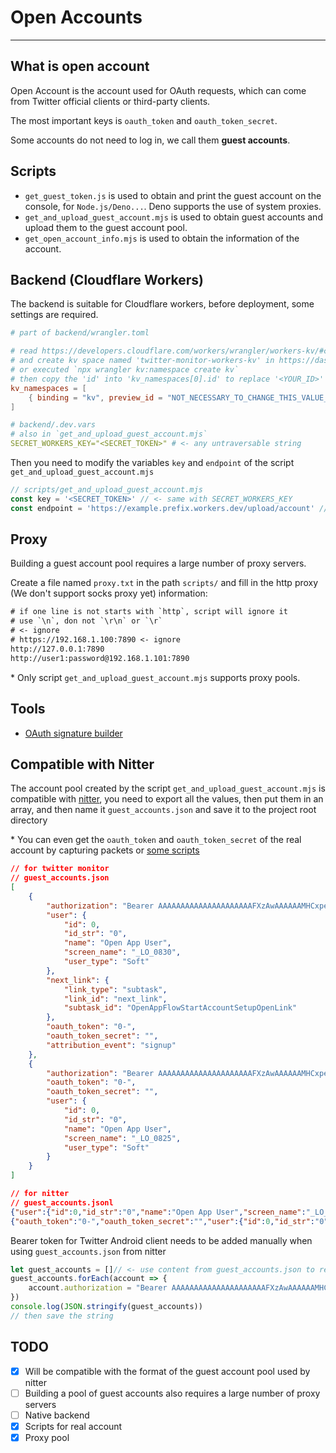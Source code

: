 # Open Accounts

---

## What is open account

Open Account is the account used for OAuth requests, which can come from Twitter official clients or third-party clients.

The most important keys is `oauth_token` and `oauth_token_secret`.

Some accounts do not need to log in, we call them **guest accounts**.

## Scripts

- `get_guest_token.js` is used to obtain and print the guest account on the console, for `Node.js/Deno...`. Deno supports the use of system proxies.
- `get_and_upload_guest_account.mjs` is used to obtain guest accounts and upload them to the guest account pool.
- `get_open_account_info.mjs` is used to obtain the information of the account.

## Backend (Cloudflare Workers)

The backend is suitable for Cloudflare workers, before deployment, some settings are required.

```toml
# part of backend/wrangler.toml

# read https://developers.cloudflare.com/workers/wrangler/workers-kv/#create-a-kv-namespace-with-wrangler 
# and create kv space named 'twitter-monitor-workers-kv' in https://dash.cloudflare.com/
# or executed `npx wrangler kv:namespace create kv`
# then copy the 'id' into 'kv_namespaces[0].id' to replace '<YOUR_ID>'
kv_namespaces = [
    { binding = "kv", preview_id = "NOT_NECESSARY_TO_CHANGE_THIS_VALUE_KV", id = "<YOUR_ID>" }
]
```

```yaml
# backend/.dev.vars
# also in `get_and_upload_guest_account.mjs`
SECRET_WORKERS_KEY="<SECRET_TOKEN>" # <- any untraversable string
```

Then you need to modify the variables `key` and `endpoint` of the script `get_and_upload_guest_account.mjs`

```javascript
// scripts/get_and_upload_guest_account.mjs
const key = '<SECRET_TOKEN>' // <- same with SECRET_WORKERS_KEY
const endpoint = 'https://example.prefix.workers.dev/upload/account' // <- you can find it from cloudflare dashboard
```

## Proxy

Building a guest account pool requires a large number of proxy servers.

Create a file named `proxy.txt` in the path `scripts/` and fill in the http proxy (We don't support socks proxy yet) information:

```txt
# if one line is not starts with `http`, script will ignore it
# use `\n`, don not `\r\n` or `\r`
# <- ignore
# https://192.168.1.100:7890 <- ignore
http://127.0.0.1:7890
http://user1:password@192.168.1.101:7890
```

\* Only script `get_and_upload_guest_account.mjs` supports proxy pools.

## Tools

- [OAuth signature builder](https://banka2017.github.io/twitter-monitor/apps/online_tools/oauth_signature_builder.html)

## Compatible with Nitter

The account pool created by the script `get_and_upload_guest_account.mjs` is compatible with [nitter](https://github.com/zedeus/nitter/wiki/Guest-Account-Branch-Deployment), you need to export all the values, then put them in an array, and then name it `guest_accounts.json` and save it to the project root directory

\* You can even get the `oauth_token` and `oauth_token_secret` of the real account by capturing packets or [some scripts](https://github.com/zedeus/nitter/issues/983#issuecomment-169002582)

```json
// for twitter monitor
// guest_accounts.json
[
    {
        "authorization": "Bearer AAAAAAAAAAAAAAAAAAAAAFXzAwAAAAAAMHCxpeSDG1gLNLghVe8d74hl6k4%3DRUMF4xAQLsbeBhTSRrCiQpJtxoGWeyHrDb5te2jpGskWDFW82F",
        "user": {
            "id": 0,
            "id_str": "0",
            "name": "Open App User",
            "screen_name": "_LO_0830",
            "user_type": "Soft"
        },
        "next_link": {
            "link_type": "subtask",
            "link_id": "next_link",
            "subtask_id": "OpenAppFlowStartAccountSetupOpenLink"
        },
        "oauth_token": "0-",
        "oauth_token_secret": "",
        "attribution_event": "signup"
    },
    {
        "authorization": "Bearer AAAAAAAAAAAAAAAAAAAAAFXzAwAAAAAAMHCxpeSDG1gLNLghVe8d74hl6k4%3DRUMF4xAQLsbeBhTSRrCiQpJtxoGWeyHrDb5te2jpGskWDFW82F",
        "oauth_token": "0-",
        "oauth_token_secret": "",
        "user": {
            "id": 0,
            "id_str": "0",
            "name": "Open App User",
            "screen_name": "_LO_0825",
            "user_type": "Soft"
        }
    }
]

// for nitter
// guest_accounts.jsonl
{"user":{"id":0,"id_str":"0","name":"Open App User","screen_name":"_LO_0830","user_type":"Soft"},"next_link":{"link_type":"subtask","link_id":"next_link","subtask_id":"OpenAppFlowStartAccountSetupOpenLink"},"oauth_token":"0-","oauth_token_secret":"","attribution_event":"signup"}
{"oauth_token":"0-","oauth_token_secret":"","user":{"id":0,"id_str":"0","name":"Open App User","screen_name":"_LO_0825","user_type":"Soft"}}

```

Bearer token for Twitter Android client needs to be added manually when using `guest_accounts.json` from nitter

```javascript
let guest_accounts = []// <- use content from guest_accounts.json to replace this empty array
guest_accounts.forEach(account => {
    account.authorization = "Bearer AAAAAAAAAAAAAAAAAAAAAFXzAwAAAAAAMHCxpeSDG1gLNLghVe8d74hl6k4%3DRUMF4xAQLsbeBhTSRrCiQpJtxoGWeyHrDb5te2jpGskWDFW82F"
})
console.log(JSON.stringify(guest_accounts))
// then save the string
```

## TODO

- [x] Will be compatible with the format of the guest account pool used by nitter
- [ ] Building a pool of guest accounts also requires a large number of proxy servers
- [ ] Native backend
- [x] Scripts for real account
- [x] Proxy pool
